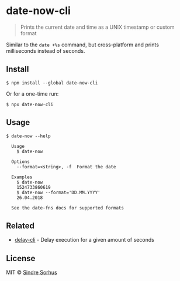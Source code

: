 # date-now-cli

> Prints the current date and time as a UNIX timestamp or custom format

Similar to the `date +%s` command, but cross-platform and prints milliseconds instead of seconds.


## Install

```
$ npm install --global date-now-cli
```

Or for a one-time run:

```
$ npx date-now-cli
```


## Usage

```
$ date-now --help

  Usage
    $ date-now

  Options
    --format=<string>, -f  Format the date

  Examples
    $ date-now
    1524733860619
    $ date-now --format='DD.MM.YYYY'
    26.04.2018

  See the date-fns docs for supported formats
```


## Related

- [delay-cli](https://github.com/sindresorhus/delay-cli) - Delay execution for a given amount of seconds


## License

MIT © [Sindre Sorhus](https://sindresorhus.com)
